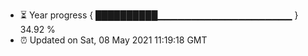 - ⏳ Year progress { ██████████▁▁▁▁▁▁▁▁▁▁▁▁▁▁▁▁▁▁▁▁ } 34.92 %
- ⏰ Updated on Sat, 08 May 2021 11:19:18 GMT

